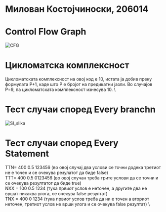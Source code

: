 # Милован Костојчиноски, 206014 

# Control Flow Graph 

![CFG](https://github.com/kostojchinoskim/SI_2024_lab2_206014/assets/93683541/d00a9dda-91fd-4a2c-837f-074147cdef39) 

# Цикломатска комплексност 
Цикломатската комплексност на овој код е 10, истата ја добив преку формулата P+1, каде што P е бројот на предикатни јазли. Во случајoв P=9, па цикломатската комплексност изнесува 10. \

# Тест случаи според Every branchn 

![SI_slika](https://github.com/kostojchinoskim/SI_2024_lab2_206014/assets/93683541/e036ce7f-0578-4460-8c2a-6f2b13a57597) 

# Тест случаи според Every Statement 


TTN= 400 0.5 123456 (во овој случај два услови се точни додека третиот не е точен и се очекува резулатот да биде false) \
TTT= 400 0.5 0123456 (во овој случан треба трите услови да се точни и се очекува резултатот да биде true) \
NXX = 100 0.5 1234 (тука првиот услов е неточен, а другите два не вршат никаква улога, се очекува false резултат) \
TNX = 400 0 1234 (тука првиот услов треба да ни е точен а вториот неточен, третиот услов не врши улога и се очекува false резултат) \
